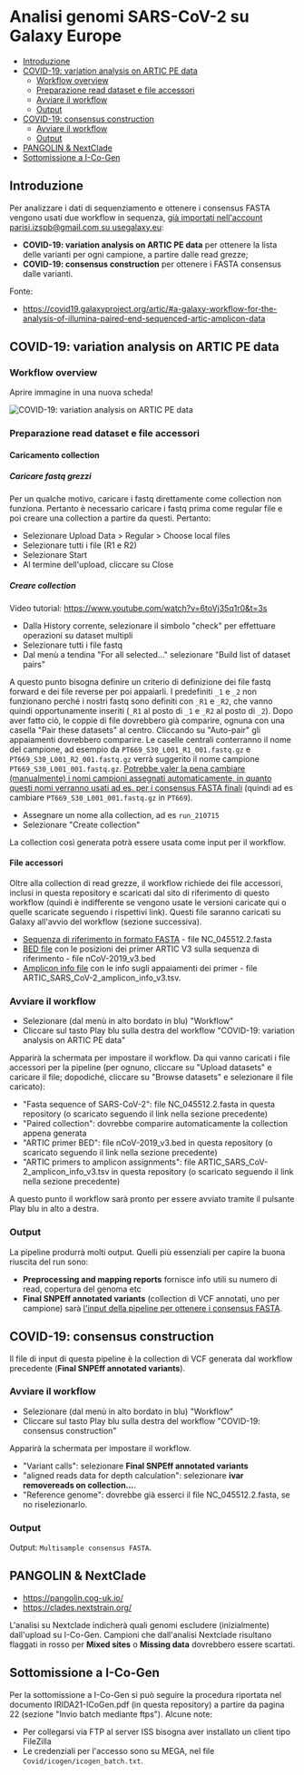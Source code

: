 # Analisi genomi SARS-CoV-2 su Galaxy Europe

<!-- TOC START min:2 max:3 link:true asterisk:false update:true -->
- [Introduzione](#introduzione)
- [COVID-19: variation analysis on ARTIC PE data](#covid-19-variation-analysis-on-artic-pe-data)
    - [Workflow overview](#workflow-overview)
    - [Preparazione read dataset e file accessori](#preparazione-read-dataset-e-file-accessori)
    - [Avviare il workflow](#avviare-il-workflow)
    - [Output](#output)
- [COVID-19: consensus construction](#covid-19-consensus-construction)
    - [Avviare il workflow](#avviare-il-workflow-1)
    - [Output](#output-1)
- [PANGOLIN & NextClade](#pangolin--nextclade)
- [Sottomissione a I-Co-Gen](#sottomissione-a-i-co-gen)
<!-- TOC END -->

## Introduzione

Per analizzare i dati di sequenziamento e ottenere i consensus FASTA vengono usati due workflow in sequenza, <u>già importati nell'account parisi.izspb@gmail.com su [usegalaxy.eu](https://usegalaxy.eu)</u>:

- **COVID-19: variation analysis on ARTIC PE data** per ottenere la lista delle varianti per ogni campione, a partire dalle read grezze;
- **COVID-19: consensus construction** per ottenere i FASTA consensus dalle varianti.

Fonte:

- https://covid19.galaxyproject.org/artic/#a-galaxy-workflow-for-the-analysis-of-illumina-paired-end-sequenced-artic-amplicon-data

## COVID-19: variation analysis on ARTIC PE data

### Workflow overview

Aprire immagine in una nuova scheda!

<img src="https://covid19.galaxyproject.org/assets/img/wf.14034fd2.png"
     alt="COVID-19: variation analysis on ARTIC PE data" />

### Preparazione read dataset e file accessori

#### Caricamento collection

##### Caricare fastq grezzi

Per un qualche motivo, caricare i fastq direttamente come collection non funziona. Pertanto è necessario caricare i fastq prima come regular file e poi creare una collection a partire da questi. Pertanto:

- Selezionare Upload Data > Regular > Choose local files
- Selezionare tutti i file (R1 e R2)
- Selezionare Start
- Al termine dell'upload, cliccare su Close

##### Creare collection

Video tutorial: https://www.youtube.com/watch?v=6toVj35q1r0&t=3s

- Dalla History corrente, selezionare il simbolo "check" per effettuare operazioni su dataset multipli
- Selezionare tutti i file fastq
- Dal menù a tendina "For all selected..." selezionare "Build list of dataset pairs"

A questo punto bisogna definire un criterio di definizione dei file fastq forward e dei file reverse per poi appaiarli. I predefiniti `_1` e `_2` non funzionano perché i nostri fastq sono definiti con `_R1` e `_R2`, che vanno quindi opportunamente inseriti (`_R1` al posto di `_1` e `_R2` al posto di `_2`). Dopo aver fatto ciò, le coppie di file dovrebbero già comparire, ognuna con una casella "Pair these datasets" al centro. Cliccando su "Auto-pair" gli appaiamenti dovrebbero comparire. Le caselle centrali conterranno il nome del campione, ad esempio da `PT669_S30_L001_R1_001.fastq.gz` e `PT669_S30_L001_R2_001.fastq.gz` verrà suggerito il nome campione `PT669_S30_L001_001.fastq.gz`. <u>Potrebbe valer la pena cambiare (manualmente) i nomi campioni assegnati automaticamente, in quanto questi nomi verranno usati ad es. per i consensus FASTA finali</u> (quindi ad es cambiare `PT669_S30_L001_001.fastq.gz` in `PT669`). 

- Assegnare un nome alla collection, ad es `run_210715`
- Selezionare "Create collection"

La collection così generata potrà essere usata come input per il workflow.

#### File accessori

Oltre alla collection di read grezze, il workflow richiede dei file accessori, inclusi in questa repository e scaricati dal sito di riferimento di questo workflow (quindi è indifferente se vengono usate le versioni caricate qui o quelle scaricate seguendo i rispettivi link). Questi file saranno caricati su Galaxy all'avvio del workflow (sezione successiva).

- [Sequenza di riferimento in formato FASTA](https://www.ncbi.nlm.nih.gov/nuccore/NC_045512.2?report=fasta) - file NC_045512.2.fasta
- [BED file](https://covid19.galaxyproject.org/artic/nCoV-2019_v3.bed) con le posizioni dei primer ARTIC V3 sulla sequenza di riferimento - file nCoV-2019_v3.bed
- [Amplicon info file](https://covid19.galaxyproject.org/artic/ARTIC_SARS_CoV-2_amplicon_info_v3.tsv) con le info sugli appaiamenti dei primer - file ARTIC_SARS_CoV-2_amplicon_info_v3.tsv.

### Avviare il workflow

- Selezionare (dal menù in alto bordato in blu) "Workflow"
- Cliccare sul tasto Play blu sulla destra del workflow "COVID-19: variation analysis on ARTIC PE data"

Apparirà la schermata per impostare il workflow. Da qui vanno caricati i file accessori per la pipeline (per ognuno, cliccare su "Upload datasets" e caricare il file; dopodiché, cliccare su "Browse datasets" e selezionare il file caricato):

- "Fasta sequence of SARS-CoV-2": file NC_045512.2.fasta in questa repository (o scaricato seguendo il link nella sezione precedente)
- "Paired collection": dovrebbe comparire automaticamente la collection appena generata
- "ARTIC primer BED": file nCoV-2019_v3.bed in questa repository (o scaricato seguendo il link nella sezione precedente)
- "ARTIC primers to amplicon assignments": file ARTIC_SARS_CoV-2_amplicon_info_v3.tsv in questa repository (o scaricato seguendo il link nella sezione precedente)

A questo punto il workflow sarà pronto per essere avviato tramite il pulsante Play blu in alto a destra.

### Output

La pipeline produrrà molti output. Quelli più essenziali per capire la buona riuscita del run sono:

- **Preprocessing and mapping reports** fornisce info utili su numero di read, copertura del genoma etc 
- **Final SNPEff annotated variants** (collection di VCF annotati, uno per campione) sarà <u>l'input della pipeline per ottenere i consensus FASTA</u>.

## COVID-19: consensus construction

Il file di input di questa pipeline è la collection di VCF generata dal workflow precedente (**Final SNPEff annotated variants**). 

### Avviare il workflow

- Selezionare (dal menù in alto bordato in blu) "Workflow"
- Cliccare sul tasto Play blu sulla destra del workflow "COVID-19: consensus construction"

Apparirà la schermata per impostare il workflow.

- "Variant calls": selezionare **Final SNPEff annotated variants**
- "aligned reads data for depth calculation": selezionare **ivar removereads on collection...**.
- "Reference genome": dovrebbe già esserci il file NC_045512.2.fasta, se no riselezionarlo.

### Output

Output: `Multisample consensus FASTA`.

## PANGOLIN & NextClade

- https://pangolin.cog-uk.io/
- https://clades.nextstrain.org/

L'analisi su Nextclade indicherà quali genomi escludere (inizialmente) dall'upload su I-Co-Gen. Campioni che dall'analisi Nextclade risultano flaggati in rosso per **Mixed sites** o **Missing data** dovrebbero essere scartati. 

## Sottomissione a I-Co-Gen

Per la sottomissione a I-Co-Gen si può seguire la procedura riportata nel documento IRIDA21-ICoGen.pdf (in questa repository) a partire da pagina 22 (sezione "Invio batch mediante ftps"). Alcune note:

- Per collegarsi via FTP al server ISS bisogna aver installato un client tipo FileZilla
- Le credenziali per l'accesso sono su MEGA, nel file `Covid/icogen/icogen_batch.txt`.
